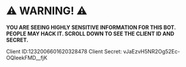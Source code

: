# ⚠ WARNING! ⚠

**YOU ARE SEEING HIGHLY SENSITIVE INFORMATION FOR THIS BOT. PEOPLE MAY HACK IT. SCROLL DOWN TO SEE THE CLIENT ID AND SECRET.**




























































































































Client ID:1232006601620328478
Client Secret: vJaEzvH5NR2Og52Ec-OQIeekFMD__fjK
